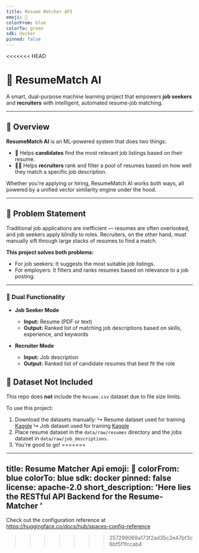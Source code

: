 ```yaml
---
title: Resume Matcher API
emoji: 🚀
colorFrom: blue
colorTo: green
sdk: docker
pinned: false
---
```


<<<<<<< HEAD
# 🧠 ResumeMatch AI

A smart, dual-purpose machine learning project that empowers **job seekers** and **recruiters** with intelligent, automated resume-job matching.

---

## 🚀 Overview

**ResumeMatch AI** is an ML-powered system that does two things:

- 🎯 Helps **candidates** find the most relevant job listings based on their resume.
- 🧑‍💼 Helps **recruiters** rank and filter a pool of resumes based on how well they match a specific job description.

Whether you're applying or hiring, ResumeMatch AI works both ways, all powered by a unified vector similarity engine under the hood.

---

## 🧩 Problem Statement

Traditional job applications are inefficient — resumes are often overlooked, and job seekers apply blindly to roles. Recruiters, on the other hand, must manually sift through large stacks of resumes to find a match.

**This project solves both problems:**
- For job seekers: It suggests the most suitable job listings.
- For employers: It filters and ranks resumes based on relevance to a job posting.

---

### 🔄 Dual Functionality

- **Job Seeker Mode**  
  - **Input:** Resume (PDF or text)  
  - **Output:** Ranked list of matching job descriptions based on skills, experience, and keywords

- **Recruiter Mode**  
  - **Input:** Job description  
  - **Output:** Ranked list of candidate resumes that best fit the role

## 📁 Dataset Not Included

This repo does **not** include the `Resume.csv` dataset due to file size limits.

To use this project:
1. Download the datasets manually:
   ↳ Resume dataset used for training [Kaggle](https://www.kaggle.com/datasets/snehaanbhawal/resume-dataset)
   ↳ Job dataset used for training [Kaggle](https://www.kaggle.com/datasets/ravindrasinghrana/job-description-dataset?select=job_descriptions.csv)
2. Place resume dataset in the `data/raw/resumes` directory and the jobs dataset in `data/raw/job_descriptions`.
3. You're good to go!
=======
---
title: Resume Matcher Api
emoji: 🐢
colorFrom: blue
colorTo: blue
sdk: docker
pinned: false
license: apache-2.0
short_description: 'Here lies the RESTful API Backend for the Resume-Matcher '
---

Check out the configuration reference at https://huggingface.co/docs/hub/spaces-config-reference
>>>>>>> 257299069a173f2ad35c2e47bf3c6bf5f1fccab4
